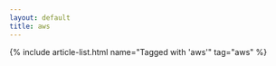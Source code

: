```yaml
---
layout: default
title: aws
---
```


{% include article-list.html name="Tagged with 'aws'" tag="aws" %}
